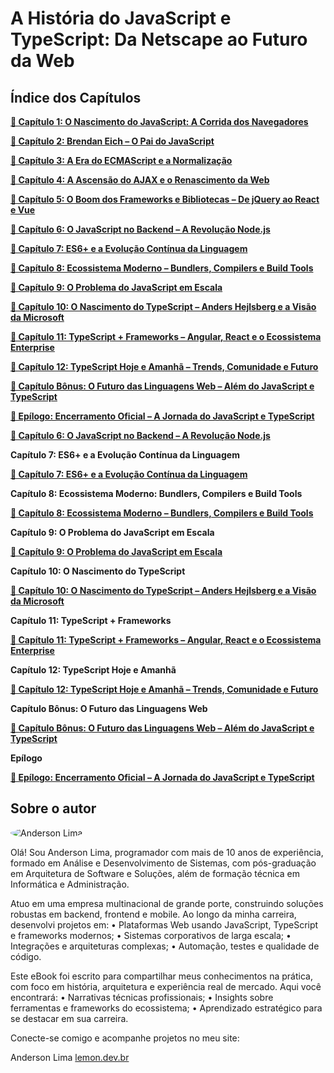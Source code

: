# **A História do JavaScript e TypeScript: Da Netscape ao Futuro da Web**

## Índice dos Capítulos

[**📖 Capítulo 1: O Nascimento do JavaScript: A Corrida dos Navegadores**](A%20Historia%20do%20javascript%20213efa77629080bf94feef334e83fa6a/%F0%9F%93%96%20Capi%CC%81tulo%201%20O%20Nascimento%20do%20JavaScript%20A%20Corrida%20213efa77629080b38d5af510bd81b3f8.md)

[**📖 Capítulo 2: Brendan Eich – O Pai do JavaScript**](A%20Historia%20do%20javascript%20213efa77629080bf94feef334e83fa6a/%F0%9F%93%96%20Capi%CC%81tulo%202%20Brendan%20Eich%20%E2%80%93%20O%20Pai%20do%20JavaScript%20217efa77629080f0ac95e321777d6d14.md)

[**📖 Capítulo 3: A Era do ECMAScript e a Normalização**](A%20Historia%20do%20javascript%20213efa77629080bf94feef334e83fa6a/%F0%9F%93%96%20Capi%CC%81tulo%203%20A%20Era%20do%20ECMAScript%20e%20a%20Normalizac%CC%A7a%20217efa77629080ac96dff7da5869dcb5.md)

[**📖 Capítulo 4: A Ascensão do AJAX e o Renascimento da Web**](A%20Historia%20do%20javascript%20213efa77629080bf94feef334e83fa6a/%F0%9F%93%96%20Capi%CC%81tulo%204%20A%20Ascensa%CC%83o%20do%20AJAX%20e%20o%20Renascimento%20217efa77629080c2be61ee7805d2ccc2.md)

[**📖 Capítulo 5: O Boom dos Frameworks e Bibliotecas – De jQuery ao React e Vue**](A%20Historia%20do%20javascript%20213efa77629080bf94feef334e83fa6a/%F0%9F%93%96%20Capi%CC%81tulo%205%20O%20Boom%20dos%20Frameworks%20e%20Bibliotecas%20%20217efa77629080629bf7e3d697995141.md)

[**📖 Capítulo 6: O JavaScript no Backend – A Revolução Node.js**](A%20Historia%20do%20javascript%20213efa77629080bf94feef334e83fa6a/%F0%9F%93%96%20Capi%CC%81tulo%206%20O%20JavaScript%20no%20Backend%20%E2%80%93%20A%20Revoluc%CC%A7%20217efa7762908085ad19f1544327391c.md)

[**📖 Capítulo 7: ES6+ e a Evolução Contínua da Linguagem**](A%20Historia%20do%20javascript%20213efa77629080bf94feef334e83fa6a/%F0%9F%93%96%20Capi%CC%81tulo%207%20ES6+%20e%20a%20Evoluc%CC%A7a%CC%83o%20Conti%CC%81nua%20da%20Lin%20217efa776290808c89c1f35954da66c0.md)

[**📖 Capítulo 8: Ecossistema Moderno – Bundlers, Compilers e Build Tools**](A%20Historia%20do%20javascript%20213efa77629080bf94feef334e83fa6a/%F0%9F%93%96%20Capi%CC%81tulo%208%20Ecossistema%20Moderno%20%E2%80%93%20Bundlers,%20Comp%20217efa77629080f28e71e4f81488bcb3.md)

[**📖 Capítulo 9: O Problema do JavaScript em Escala**](A%20Historia%20do%20javascript%20213efa77629080bf94feef334e83fa6a/%F0%9F%93%96%20Capi%CC%81tulo%209%20O%20Problema%20do%20JavaScript%20em%20Escala%20217efa7762908073a4f7f3f9c0684c5c.md)

[**📖 Capítulo 10: O Nascimento do TypeScript – Anders Hejlsberg e a Visão da Microsoft**](A%20Historia%20do%20javascript%20213efa77629080bf94feef334e83fa6a/%F0%9F%93%96%20Capi%CC%81tulo%2010%20O%20Nascimento%20do%20TypeScript%20%E2%80%93%20Anders%20217efa7762908070a102c51329157184.md)

[**📖 Capítulo 11: TypeScript + Frameworks – Angular, React e o Ecossistema Enterprise**](A%20Historia%20do%20javascript%20213efa77629080bf94feef334e83fa6a/%F0%9F%93%96%20Capi%CC%81tulo%2011%20TypeScript%20+%20Frameworks%20%E2%80%93%20Angular,%20%20217efa77629080658555c34590e76738.md)

[**📖 Capítulo 12: TypeScript Hoje e Amanhã – Trends, Comunidade e Futuro**](A%20Historia%20do%20javascript%20213efa77629080bf94feef334e83fa6a/%F0%9F%93%96%20Capi%CC%81tulo%2012%20TypeScript%20Hoje%20e%20Amanha%CC%83%20%E2%80%93%20Trends,%20217efa77629080e0af31e886205e0046.md)

[**📖 Capítulo Bônus: O Futuro das Linguagens Web – Além do JavaScript e TypeScript**](A%20Historia%20do%20javascript%20213efa77629080bf94feef334e83fa6a/%F0%9F%93%96%20Capi%CC%81tulo%20Bo%CC%82nus%20O%20Futuro%20das%20Linguagens%20Web%20%E2%80%93%20A%20217efa7762908040b080e2913ecac334.md)

[**📖 Epílogo: Encerramento Oficial – A Jornada do JavaScript e TypeScript**](A%20Historia%20do%20javascript%20213efa77629080bf94feef334e83fa6a/%F0%9F%93%96%20Epi%CC%81logo%20Encerramento%20Oficial%20%E2%80%93%20A%20Jornada%20do%20Jav%20217efa77629080dea97afe68a9b27896.md)


[**📖 Capítulo 6: O JavaScript no Backend – A Revolução Node.js**
](A%20Historia%20do%20javascript%20213efa77629080bf94feef334e83fa6a/%F0%9F%93%96%20Capi%CC%81tulo%206%20O%20JavaScript%20no%20Backend%20%E2%80%93%20A%20Revoluc%CC%A7%20217efa7762908085ad19f1544327391c.md)

**Capítulo 7: ES6+ e a Evolução Contínua da Linguagem**

[**📖 Capítulo 7: ES6+ e a Evolução Contínua da Linguagem**
](A%20Historia%20do%20javascript%20213efa77629080bf94feef334e83fa6a/%F0%9F%93%96%20Capi%CC%81tulo%207%20ES6+%20e%20a%20Evoluc%CC%A7a%CC%83o%20Conti%CC%81nua%20da%20Lin%20217efa776290808c89c1f35954da66c0.md)

**Capítulo 8: Ecossistema Moderno: Bundlers, Compilers e Build Tools**

[**📖 Capítulo 8: Ecossistema Moderno – Bundlers, Compilers e Build Tools**
](A%20Historia%20do%20javascript%20213efa77629080bf94feef334e83fa6a/%F0%9F%93%96%20Capi%CC%81tulo%208%20Ecossistema%20Moderno%20%E2%80%93%20Bundlers,%20Comp%20217efa77629080f28e71e4f81488bcb3.md)

**Capítulo 9: O Problema do JavaScript em Escala**

[**📖 Capítulo 9: O Problema do JavaScript em Escala**
](A%20Historia%20do%20javascript%20213efa77629080bf94feef334e83fa6a/%F0%9F%93%96%20Capi%CC%81tulo%209%20O%20Problema%20do%20JavaScript%20em%20Escala%20217efa7762908073a4f7f3f9c0684c5c.md)

**Capítulo 10: O Nascimento do TypeScript**

[**📖 Capítulo 10: O Nascimento do TypeScript – Anders Hejlsberg e a Visão da Microsoft**
](A%20Historia%20do%20javascript%20213efa77629080bf94feef334e83fa6a/%F0%9F%93%96%20Capi%CC%81tulo%2010%20O%20Nascimento%20do%20TypeScript%20%E2%80%93%20Anders%20217efa7762908070a102c51329157184.md)

**Capítulo 11: TypeScript + Frameworks**

[**📖 Capítulo 11: TypeScript + Frameworks – Angular, React e o Ecossistema Enterprise**](A%20Historia%20do%20javascript%20213efa77629080bf94feef334e83fa6a/%F0%9F%93%96%20Capi%CC%81tulo%2011%20TypeScript%20+%20Frameworks%20%E2%80%93%20Angular,%20%20217efa77629080658555c34590e76738.md)

**Capítulo 12: TypeScript Hoje e Amanhã**

[**📖 Capítulo 12: TypeScript Hoje e Amanhã – Trends, Comunidade e Futuro**
](A%20Historia%20do%20javascript%20213efa77629080bf94feef334e83fa6a/%F0%9F%93%96%20Capi%CC%81tulo%2012%20TypeScript%20Hoje%20e%20Amanha%CC%83%20%E2%80%93%20Trends,%20217efa77629080e0af31e886205e0046.md)

**Capítulo Bônus: O Futuro das Linguagens Web**

[**📖 Capítulo Bônus: O Futuro das Linguagens Web – Além do JavaScript e TypeScript**
](A%20Historia%20do%20javascript%20213efa77629080bf94feef334e83fa6a/%F0%9F%93%96%20Capi%CC%81tulo%20Bo%CC%82nus%20O%20Futuro%20das%20Linguagens%20Web%20%E2%80%93%20A%20217efa7762908040b080e2913ecac334.md)

**Epílogo**

[**📖 Epílogo: Encerramento Oficial – A Jornada do JavaScript e TypeScript**](A%20Historia%20do%20javascript%20213efa77629080bf94feef334e83fa6a/%F0%9F%93%96%20Epi%CC%81logo%20Encerramento%20Oficial%20%E2%80%93%20A%20Jornada%20do%20Jav%20217efa77629080dea97afe68a9b27896.md)


## Sobre o autor

<img src="https://avatars.githubusercontent.com/u/15092575?v=4&size=200" alt="Anderson Lima" style="border-radius: 50%;">



Olá! Sou Anderson Lima, programador com mais de 10 anos de experiência, formado em Análise e Desenvolvimento de Sistemas, com pós-graduação em Arquitetura de Software e Soluções, além de formação técnica em Informática e Administração.

Atuo em uma empresa multinacional de grande porte, construindo soluções robustas em backend, frontend e mobile. Ao longo da minha carreira, desenvolvi projetos em:
	•	Plataformas Web usando JavaScript, TypeScript e frameworks modernos;
	•	Sistemas corporativos de larga escala;
	•	Integrações e arquiteturas complexas;
	•	Automação, testes e qualidade de código.

Este eBook foi escrito para compartilhar meus conhecimentos na prática, com foco em história, arquitetura e experiência real de mercado. Aqui você encontrará:
	•	Narrativas técnicas profissionais;
	•	Insights sobre ferramentas e frameworks do ecossistema;
	•	Aprendizado estratégico para se destacar em sua carreira.

Conecte-se comigo e acompanhe projetos no meu site:

Anderson Lima
[lemon.dev.br](https://lemon.dev.br)
